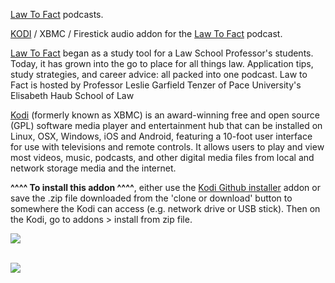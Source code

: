 <a href="http://www.lawtofact.com">Law To Fact</a> podcasts.<br>

<a href="kodi.tv">KODI<a> / XBMC / Firestick audio addon for the <a href="http://www.lawtofact.com">Law To Fact</a> podcast.<br>

<a href="http://www.lawtofact.com">Law To Fact</a> began as a study tool for a Law School Professor's students. Today, it has grown into the go to place for all things law. Application tips, study strategies, and career advice: all packed into one podcast. Law to Fact is hosted by Professor Leslie Garfield Tenzer of Pace University's Elisabeth Haub School of Law<br>

<a href="www.kodi.tv">Kodi</a> (formerly known as XBMC) is an award-winning free and open source (GPL) software media player and entertainment hub that can be installed on Linux, OSX, Windows, iOS and Android, featuring a 10-foot user interface for use with televisions and remote controls. It allows users to play and view most videos, music, podcasts, and other digital media files from local and network storage media and the internet.<br>

<b>^^^^ To install this addon ^^^^</b>, either use the <a href="https://www.tvaddons.co/github-browser-kodi/">Kodi Github installer</a> addon or save the .zip file downloaded from the 'clone or download' button to somewhere the Kodi can access (e.g. network drive or USB stick). Then on the Kodi, go to addons > install from zip file.<br>

<img src="https://storage.buzzsprout.com/variants/KeeSv5ENvtsVVXVZQd1xYUAA/8d66eb17bb7d02ca4856ab443a78f2148cafbb129f58a3c81282007c6fe24ff2?.jpg"><br>

<br><a href="http://www.kodi.tv"><img src="https://kodi.tv/sites/default/files/page/field_image/about--devices.jpg">
